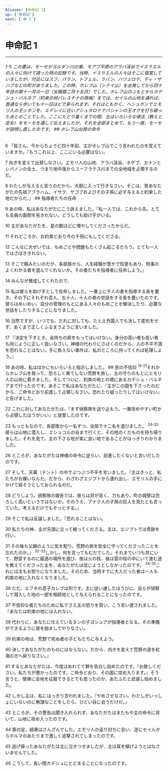 ```yaml
---
Aliases: [申命記 1]
up: ['申命記']
next: ['申 2']
---
```

# 申命記 1

***
###### 1-5 この書は、モーセがヨルダン川の東、モアブ平原のアラバ渓谷でイスラエルの人々に向けて語った時の記録です。当時、イスラエルの人々はそこに宿営していましたが、付近にはスフ、パラン、トフェル、ラバン、ハツェロテ、ディ・ザハブなどの町がありました。この時、ホレブ山（シナイ山）を出発してから四十年目の第十一月の一日（太陽暦二月十五日）でした。ホレブ山のふもとからカデシュ・バルネア〔約束の地パレスチナの南端〕までは、セイルの山地を通れば、普通なら歩いても十一日ほどで来られます。それはともかく、ヘシュボンでエモリ人の王シホンを、エデレイに近いアシュタロテでバシャンの王オグを打ち破ったあとのことでした。ここにたどり着くまでの間、主はいろいろな律法（教えと定め）をモーセを通して伝えましたが、それを全部まとめて、もう一度、モーセが説明し直したのです。 ## ホレブ山出発の命令 



6 
「皆さん、今からちょうど四十年前、主がホレブ山でこう言われたのを覚えていますか。『もうこれ以上、ここにいる必要はない。 



7 
向きを変えて出発しなさい。エモリ人の山地、アラバ渓谷、ネゲブ、カナンとレバノンの全土、つまり地中海からユーフラテス川までの全地域を占領するのだ。 



8 
わたしが与えると言うのだから、大胆に入って行きなさい。そこは、昔あなたがたの先祖アブラハム、イサク、ヤコブおよびその子孫に必ず与えると約束した地だからだ。』 ## 指導者たちの任命 



9 
あの時、私はあなたがたにこう訴えました。『私一人では、これから先、とても全員の面倒を見きれない。どうしても助け手がいる。 



10 
主があなたがたを、星の数ほどに増やしてくださったからだ。 



11 
それどころか、お約束どおり今の千倍にもしてくださる。 



12 
こんなに大ぜいでは、もめごとや問題もたくさん起こるだろう。とても一人ではさばききれない。 



13 
そこで頼みたいのだが、各部族から、人生経験が豊かで知恵もあり、物事のよくわかる者を選んでくれないか。その者たちを指導者に任命しよう。』 



14 
みんなが賛成してくれたので、 



15 
私は彼らを助け手として任命しました。一番上に千人の者を指導する長を置き、その下にそれぞれ百人、五十人、十人の者の世話をする長を置いたのです。彼らはめいめい、自分の管理のもとにある人々のもめごとを解決したり、必要な世話をしたりすることになりました。 



16 
当然ですが、いつでも、だれに対しても、たとえ外国人でも決して差別をせず、あくまで正しくふるまうように言いました。 



17 
『決定を下すとき、金持ちの肩をもってはいけない。身分の高い者も低い者も同じように正しく扱いなさい。神様の代わりにさばくのだから、人の不平不満を恐れることはない。手に負えない事件は、私のところに持ってくれば処理しよう。』 



18 
あの時、私はほかにもいろいろと指示しました。 ## 民の不信仰 <sup class="versenum">19-21</sup>それからホレブ山を発って、恐ろしく果てしない荒野を旅し、主の守りのもとにエモリ人の山地に着きました。そしてついに、約束の地との境にあるカデシュ・バルネアまで行ったのです。あそこで私はあなたがたに、『主がこの国を下さったのだから、ご命令どおり前進して占領しなさい。恐れたり疑ったりしてはいけない』と告げました。 



22 
これに対してあなたがたは、『まず偵察隊を送り込もう。一番攻めやすい町から占領したほうがいい』と提案したのです。 



23 
もっともなので、各部族から一名ずつ、全部で十二名を選びました。 <sup class="versenum">24-25</sup>彼らは山地に潜入し、エシュコルの谷まで行くと、その地のくだものを持ち帰りました。それを見て、主の下さる地が実に良い地であることがはっきりわかりました。 



26 
ところが、あなたがたは神様の命令に逆らい、前進したくないと言いだしたのです。 



27 
そして、天幕（テント）の中でぶつぶつ不平を言いました。『主はきっと、私たちがお嫌いなんだ。だから、わざわざエジプトから連れ出し、エモリ人の手にかけて殺そうとしておられるのだ。 



28 
どうしよう。偵察隊の報告では、彼らは背が高く、力もあり、町の城壁は恐ろしく高いというではないか。そのうえ、アナク人の子孫の巨人を見たとも言っていた。考えるだけでもぞっとする。』 



29 
そこで私は反論しました。『恐れることはない。 



30 
私たちの神、主が先頭に立って戦ってくださる。主は、エジプトでは奇跡を行い、 



31 
その後も父親のように気を配り、荒野の旅を安全に守ってくださったことを忘れたのか。』 <sup class="versenum">32-33</sup>しかし、何を言ってもむだでした。それまでいつも共にいて、野営するのに最適の場所を選び、夜は火の柱、昼は雲の柱の中にいて進む道を教えてくださった主を、あなたがたは信じようとしなかったのです。 <sup class="versenum">34-35</sup>これには主もお怒りになりました。そのため、当時すでに大人だった者は一人も約束の地に入れなくなりました。 



36 
ただ、エフネの息子カレブは別です。主に従い通したほうびに、自らが偵察して潜入した地の一部を相続地として与えられることになったのです。 



37 
不信仰な者たちのために私でさえ主の怒りを買い、こう言い渡されました。『あなたは約束の地には入れない。 



38 
代わりに、あなたに仕えているヌンの子ヨシュアが指導者となる。その準備ができるように彼を励ましてやりなさい。 



39 
約束の地は、荒野で死ぬ者の子どもたちに与えよう。 



40 
決してあなたがたのものにはならない。だから、向きを変えて荒野の道を紅海の方へ戻りなさい。』 



41 
するとあなたがたは、今度はあわてて罪を告白し始めたのです。『お赦しください。私たちが悪かったのです。ご命令どおり、その国に攻め入ります。』そう言うと、簡単に全地を征服できるとでも思ったのか、あたふたと武装し始めました。 



42 
しかし主は、私にはっきり言われました。『やめさせなさい。わたしがいっしょにいないのに無謀なことをしたら、ひどい目に会うだけだ。』 



43 
ところが、その警告は聞き入れられず、あなたがたはまたもや主の命令に背いて、山地に攻め入ったのです。 



44 
案の定、結果はさんざんでした。エモリ人の返り討ちに会い、逆にセイルからホルマのあたりまで激しく追撃されてしまったのです。 



45 
逃げ帰ったあなたがたは主に泣きつきましたが、主は耳を傾けようとはなさいませんでした。 



46 
こうして、長い間カデシュにとどまることになったのです。
